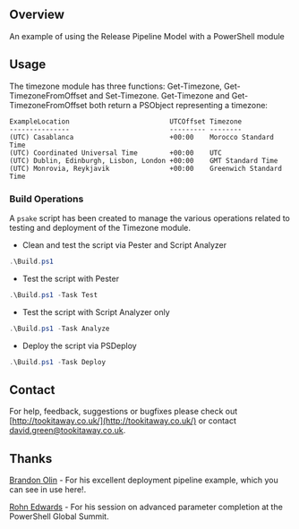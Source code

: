 ## Overview
An example of using the Release Pipeline Model with a PowerShell module

## Usage
The timezone module has three functions: Get-Timezone, Get-TimezoneFromOffset and Set-Timezone. Get-Timezone and Get-TimezoneFromOffset both return a PSObject representing a timezone:

```
ExampleLocation                         UTCOffset Timezone
---------------                         --------- --------
(UTC) Casablanca                        +00:00    Morocco Standard Time
(UTC) Coordinated Universal Time        +00:00    UTC
(UTC) Dublin, Edinburgh, Lisbon, London +00:00    GMT Standard Time
(UTC) Monrovia, Reykjavik               +00:00    Greenwich Standard Time
```

### Build Operations
A ```psake``` script has been created to manage the various operations related to testing and deployment of the Timezone module.

* Clean and test the script via Pester and Script Analyzer  
```powershell
.\Build.ps1
```

* Test the script with Pester  
```powershell
.\Build.ps1 -Task Test
```

* Test the script with Script Analyzer only  
```powershell
.\Build.ps1 -Task Analyze
```

* Deploy the script via PSDeploy  
```powershell
.\Build.ps1 -Task Deploy
```

Contact
---------------------

For help, feedback, suggestions or bugfixes please check out [http://tookitaway.co.uk/](http://tookitaway.co.uk/) or contact david.green@tookitaway.co.uk.

Thanks
---------------------

[Brandon Olin](https://devblackops.io) - For his excellent deployment pipeline example, which you can see in use here!.

[Rohn Edwards](https://rohnspowershellblog.wordpress.com) - For his session on advanced parameter completion at the PowerShell Global Summit.
